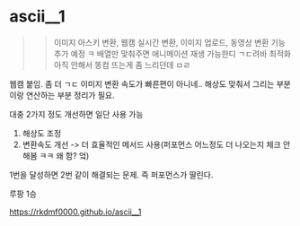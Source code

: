 # ascii__1

>> 이미지 아스키 변환, 웹캠 실시간 변환, 이미지 업로드, 동영상 변환 기능 추가 예정 ㅋ
>> 배열만 맞춰주면 애니메이션 재생 가능한디 ㄱㄷ려바
>> 최적화 아직 안해서 똥컴 뜨는게 좀 느리던데 ㅁㄹ 


웹캠 붙임. 좀 더 ㄱㄷ
이미지 변환 속도가 빠른편이 아니네..
해상도 맞춰서 그리는 부분이랑 연산하는 부분 정리가 필요.


대충 2가지 정도 개선하면 일단 사용 가능
1. 해상도 조정
2. 변환속도 개선 -> 더 효율적인 메서드 사용(퍼포먼스 어느정도 더 나오는지 체크 안해봄 ㅋㅋ 왜 함? 엌) 

1번을 달성하면 2번 같이 해결되는 문제.
즉 퍼포먼스가 딸린다.


루팡 1승

https://rkdmf0000.github.io/ascii__1
